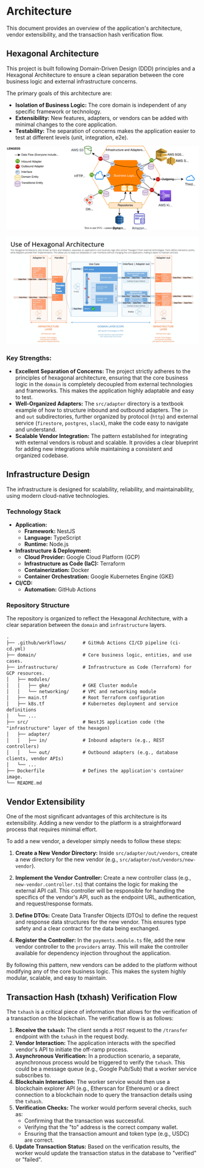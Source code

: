 # Architecture

This document provides an overview of the application's architecture, vendor extensibility, and the transaction hash verification flow.

## Hexagonal Architecture

This project is built following Domain-Driven Design (DDD) principles and a Hexagonal Architecture to ensure a clean separation between the core business logic and external infrastructure concerns.

The primary goals of this architecture are:
- **Isolation of Business Logic:** The core domain is independent of any specific framework or technology.
- **Extensibility:** New features, adapters, or vendors can be added with minimal changes to the core application.
- **Testability:** The separation of concerns makes the application easier to test at different levels (unit, integration, e2e).

<p align="center">
  <img src="./README-hexarch-diagram.svg">
</p>
<p align="center">
  <img src="./README-hexagonal-architecture-data-flow.jpeg" alt="Hexagonal Architecture Data Flow">
</p>

### Key Strengths:

*   **Excellent Separation of Concerns:** The project strictly adheres to the principles of hexagonal architecture, ensuring that the core business logic in the `domain` is completely decoupled from external technologies and frameworks. This makes the application highly adaptable and easy to test.
*   **Well-Organized Adapters:** The `src/adapter` directory is a textbook example of how to structure inbound and outbound adapters. The `in` and `out` subdirectories, further organized by protocol (`http`) and external service (`firestore`, `postgres`, `slack`), make the code easy to navigate and understand.
*   **Scalable Vendor Integration:** The pattern established for integrating with external vendors is robust and scalable. It provides a clear blueprint for adding new integrations while maintaining a consistent and organized codebase.

## Infrastructure Design

The infrastructure is designed for scalability, reliability, and maintainability, using modern cloud-native technologies.

### Technology Stack

-   **Application:**
    -   **Framework:** NestJS
    -   **Language:** TypeScript
    -   **Runtime:** Node.js
-   **Infrastructure & Deployment:**
    -   **Cloud Provider:** Google Cloud Platform (GCP)
    -   **Infrastructure as Code (IaC):** Terraform
    -   **Containerization:** Docker
    -   **Container Orchestration:** Google Kubernetes Engine (GKE)
-   **CI/CD:**
    -   **Automation:** GitHub Actions

### Repository Structure

The repository is organized to reflect the Hexagonal Architecture, with a clear separation between the `domain` and `infrastructure` layers.

```
.
├── .github/workflows/      # GitHub Actions CI/CD pipeline (ci-cd.yml)
├── domain/                 # Core business logic, entities, and use cases.
├── infrastructure/         # Infrastructure as Code (Terraform) for GCP resources.
│   ├── modules/
│   │   ├── gke/            # GKE Cluster module
│   │   └── networking/     # VPC and networking module
│   ├── main.tf             # Root Terraform configuration
│   ├── k8s.tf              # Kubernetes deployment and service definitions
│   └── ...
├── src/                    # NestJS application code (the "infrastructure" layer of the hexagon)
│   ├── adapter/
│   │   ├── in/             # Inbound adapters (e.g., REST controllers)
│   │   └── out/            # Outbound adapters (e.g., database clients, vendor APIs)
│   └── ...
├── Dockerfile              # Defines the application's container image.
└── README.md
```

## Vendor Extensibility

One of the most significant advantages of this architecture is its extensibility. Adding a new vendor to the platform is a straightforward process that requires minimal effort.

To add a new vendor, a developer simply needs to follow these steps:

1.  **Create a New Vendor Directory:** Inside `src/adapter/out/vendors`, create a new directory for the new vendor (e.g., `src/adapter/out/vendors/new-vendor`).

2.  **Implement the Vendor Controller:** Create a new controller class (e.g., `new-vendor.controller.ts`) that contains the logic for making the external API call. This controller will be responsible for handling the specifics of the vendor's API, such as the endpoint URL, authentication, and request/response formats.

3.  **Define DTOs:** Create Data Transfer Objects (DTOs) to define the request and response data structures for the new vendor. This ensures type safety and a clear contract for the data being exchanged.

4.  **Register the Controller:** In the `payments.module.ts` file, add the new vendor controller to the `providers` array. This will make the controller available for dependency injection throughout the application.

By following this pattern, new vendors can be added to the platform without modifying any of the core business logic. This makes the system highly modular, scalable, and easy to maintain.

## Transaction Hash (txhash) Verification Flow

The `txhash` is a critical piece of information that allows for the verification of a transaction on the blockchain. The verification flow is as follows:

1.  **Receive the `txhash`:** The client sends a `POST` request to the `/transfer` endpoint with the `txhash` in the request body.
2.  **Vendor Interaction:** The application interacts with the specified vendor's API to initiate the off-ramp process.
3.  **Asynchronous Verification:** In a production scenario, a separate, asynchronous process would be triggered to verify the `txhash`. This could be a message queue (e.g., Google Pub/Sub) that a worker service subscribes to.
4.  **Blockchain Interaction:** The worker service would then use a blockchain explorer API (e.g., Etherscan for Ethereum) or a direct connection to a blockchain node to query the transaction details using the `txhash`.
5.  **Verification Checks:** The worker would perform several checks, such as:
    *   Confirming that the transaction was successful.
    *   Verifying that the "to" address is the correct company wallet.
    *   Ensuring that the transaction amount and token type (e.g., USDC) are correct.
6.  **Update Transaction Status:** Based on the verification results, the worker would update the transaction status in the database to "verified" or "failed".
